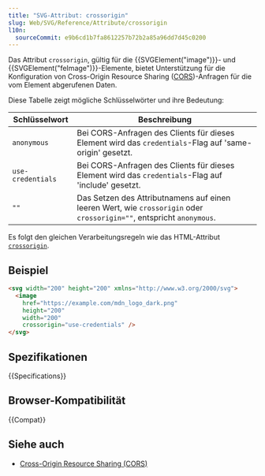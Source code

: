 ```yaml
---
title: "SVG-Attribut: crossorigin"
slug: Web/SVG/Reference/Attribute/crossorigin
l10n:
  sourceCommit: e9b6cd1b7fa8612257b72b2a85a96dd7d45c0200
---
```


Das Attribut `crossorigin`, gültig für die {{SVGElement("image")}}- und {{SVGElement("feImage")}}-Elemente, bietet Unterstützung für die Konfiguration von Cross-Origin Resource Sharing ([CORS](/de/docs/Web/HTTP/Guides/CORS))-Anfragen für die vom Element abgerufenen Daten.

Diese Tabelle zeigt mögliche Schlüsselwörter und ihre Bedeutung:

| Schlüsselwort     | Beschreibung                                                                                                          |
| ----------------- | --------------------------------------------------------------------------------------------------------------------- |
| `anonymous`       | Bei CORS-Anfragen des Clients für dieses Element wird das `credentials`-Flag auf 'same-origin' gesetzt.               |
| `use-credentials` | Bei CORS-Anfragen des Clients für dieses Element wird das `credentials`-Flag auf 'include' gesetzt.                   |
| `""`              | Das Setzen des Attributnamens auf einen leeren Wert, wie `crossorigin` oder `crossorigin=""`, entspricht `anonymous`. |

Es folgt den gleichen Verarbeitungsregeln wie das HTML-Attribut [`crossorigin`](/de/docs/Web/HTML/Reference/Attributes/crossorigin).

## Beispiel

```html
<svg width="200" height="200" xmlns="http://www.w3.org/2000/svg">
  <image
    href="https://example.com/mdn_logo_dark.png"
    height="200"
    width="200"
    crossorigin="use-credentials" />
</svg>
```

## Spezifikationen

{{Specifications}}

## Browser-Kompatibilität

{{Compat}}

## Siehe auch

- [Cross-Origin Resource Sharing (CORS)](/de/docs/Web/HTTP/Guides/CORS)
